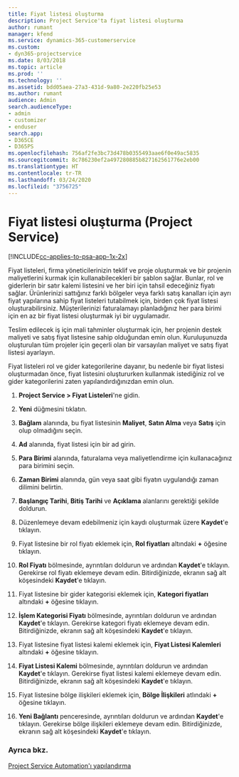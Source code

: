 ```yaml
---
title: Fiyat listesi oluşturma
description: Project Service'ta fiyat listesi oluşturma
author: rumant
manager: kfend
ms.service: dynamics-365-customerservice
ms.custom:
- dyn365-projectservice
ms.date: 8/03/2018
ms.topic: article
ms.prod: ''
ms.technology: ''
ms.assetid: bdd05aea-27a3-431d-9a80-2e220fb25e53
ms.author: rumant
audience: Admin
search.audienceType:
- admin
- customizer
- enduser
search.app:
- D365CE
- D365PS
ms.openlocfilehash: 756af2fe3bc73d478b0355493aae6f0e49ac5835
ms.sourcegitcommit: 8c786230ef2a497280885b827162561776e2eb00
ms.translationtype: HT
ms.contentlocale: tr-TR
ms.lasthandoff: 03/24/2020
ms.locfileid: "3756725"
---
```

# <a name="create-a-price-list-project-service"></a>Fiyat listesi oluşturma (Project Service)

[!INCLUDE[cc-applies-to-psa-app-1x-2x](../includes/cc-applies-to-psa-app-1x-2x.md)]

Fiyat listeleri, firma yöneticilerinizin teklif ve proje oluşturmak ve bir projenin maliyetlerini kurmak için kullanabilecekleri bir şablon sağlar. Bunlar, rol ve giderlerin bir satır kalemi listesini ve her biri için tahsil edeceğiniz fiyatı sağlar. Ürünlerinizi sattığınız farklı bölgeler veya farklı satış kanalları için ayrı fiyat yapılarına sahip fiyat listeleri tutabilmek için, birden çok fiyat listesi oluşturabilirsiniz. Müşterilerinizi faturalamayı planladığınız her para birimi için en az bir fiyat listesi oluşturmak iyi bir uygulamadır.  
  
Teslim edilecek iş için mali tahminler oluşturmak için, her projenin destek maliyeti ve satış fiyat listesine sahip olduğundan emin olun. Kuruluşunuzda oluşturulan tüm projeler için geçerli olan bir varsayılan maliyet ve satış fiyat listesi ayarlayın.  
  
Fiyat listeleri rol ve gider kategorilerine dayanır, bu nedenle bir fiyat listesi oluşturmadan önce, fiyat listesini oluştururken kullanmak istediğiniz rol ve gider kategorilerini zaten yapılandırdığınızdan emin olun.  
  
1.  **Project Service > Fiyat Listeleri**'ne gidin.  
  
2.  **Yeni** düğmesini tıklatın.  
  
3.  **Bağlam** alanında, bu fiyat listesinin **Maliyet**, **Satın Alma** veya **Satış** için olup olmadığını seçin.  
  
4.  **Ad** alanında, fiyat listesi için bir ad girin.  
  
5.  **Para Birimi** alanında, faturalama veya maliyetlendirme için kullanacağınız para birimini seçin.  
  
6.  **Zaman Birimi** alanında, gün veya saat gibi fiyatın uygulandığı zaman dilimini belirtin.  
  
7.  **Başlangıç Tarihi**, **Bitiş Tarihi** ve **Açıklama** alanlarını gerektiği şekilde doldurun.  
  
8.  Düzenlemeye devam edebilmeniz için kaydı oluşturmak üzere **Kaydet**'e tıklayın.  
  
9. Fiyat listesine bir rol fiyatı eklemek için, **Rol fiyatları** altındaki **+** öğesine tıklayın.  
  
10. **Rol Fiyatı** bölmesinde, ayrıntıları doldurun ve ardından **Kaydet**'e tıklayın. Gerekirse rol fiyatı eklemeye devam edin. Bitirdiğinizde, ekranın sağ alt köşesindeki **Kaydet**'e tıklayın.  
  
11. Fiyat listesine bir gider kategorisi eklemek için, **Kategori fiyatları** altındaki **+** öğesine tıklayın.  
  
12. **İşlem Kategorisi Fiyatı** bölmesinde, ayrıntıları doldurun ve ardından **Kaydet**'e tıklayın. Gerekirse kategori fiyatı eklemeye devam edin. Bitirdiğinizde, ekranın sağ alt köşesindeki **Kaydet**'e tıklayın.  
  
13. Fiyat listesine fiyat listesi kalemi eklemek için, **Fiyat Listesi Kalemleri** altındaki **+** öğesine tıklayın.  
  
14. **Fiyat Listesi Kalemi** bölmesinde, ayrıntıları doldurun ve ardından **Kaydet**'e tıklayın. Gerekirse fiyat listesi kalemi eklemeye devam edin. Bitirdiğinizde, ekranın sağ alt köşesindeki **Kaydet**'e tıklayın.  
  
15. Fiyat listesine bölge ilişkileri eklemek için, **Bölge İlişkileri** atlındaki **+** öğesine tıklayın.  
  
16. **Yeni Bağlantı** penceresinde, ayrıntıları doldurun ve ardından **Kaydet**'e tıklayın. Gerekirse bölge ilişkileri eklemeye devam edin. Bitirdiğinizde, ekranın sağ alt köşesindeki **Kaydet**'e tıklayın.  
  
### <a name="see-also"></a>Ayrıca bkz.  
 [Project Service Automation'ı yapılandırma](../project-service/configure.md)
